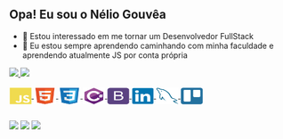 ## Opa! Eu sou o Nélio Gouvêa
- 👀 Estou interessado em me tornar um Desenvolvedor FullStack
- 🌱 Eu estou sempre aprendendo caminhando com minha faculdade e aprendendo atualmente JS por conta própria
<link rel="stylesheet" href="https://cdn.jsdelivr.net/gh/devicons/devicon@v2.13.0/devicon.min.css">
<div>
  <a href="https://github.com/NelioGouvea">
  <img height="140em" src="https://github-readme-stats.vercel.app/api?username=NelioGouvea&show_icons=true&theme=dark&include_all_commits=true&count_private=true"/>
  <img height="140em" src="https://github-readme-stats.vercel.app/api/top-langs/?username=NelioGouvea&layout=compact&langs_count=7&theme=dark"/>
</div>
<div style="display: inline_block"><br>
  <img align="center" alt="Nelio-Js" height="30" width="40" src="https://raw.githubusercontent.com/devicons/devicon/master/icons/javascript/javascript-plain.svg">
  <img align="center" alt="Nelio-HTML" height="30" width="40" src="https://raw.githubusercontent.com/devicons/devicon/master/icons/html5/html5-original.svg">
  <img align="center" alt="Nelio-CSS" height="30" width="40" src="https://raw.githubusercontent.com/devicons/devicon/master/icons/css3/css3-original.svg">
  <img align="center" alt="Nelio-Csharp" height="30" width="40" src="https://raw.githubusercontent.com/devicons/devicon/master/icons/csharp/csharp-original.svg">
  <img align="center" alt="Nelio-Bootstrap" height="30" width="40" src="https://github.com/devicons/devicon/blob/master/icons/bootstrap/bootstrap-plain.svg">
  <img align="center" alt="Nelio-Linkedin" height="30" width="40" src="https://github.com/devicons/devicon/blob/master/icons/linkedin/linkedin-original.svg">
  <img align="center" alt="Nelio-MySql" height="30" width="40" src="https://github.com/devicons/devicon/blob/master/icons/mysql/mysql-original.svg">
  <img align="center" alt="Nelio-Trello" height="30" width="40" src="https://github.com/devicons/devicon/blob/master/icons/trello/trello-plain.svg">
</div>
  
  ##
  
<div> 
  <a href="https://instagram.com/nelio_gouvea" target="_blank"><img src="https://img.shields.io/badge/-Instagram-%23E4405F?style=for-the-badge&logo=instagram&logoColor=white" target="_blank"></a>
  <a href = "mailto:nelioalvesgouvea@gmail.com"><img src="https://img.shields.io/badge/-Gmail-%23333?style=for-the-badge&logo=gmail&logoColor=white" target="_blank"></a>
  <a href="https://www.linkedin.com/in/nelio-alves-gouv%C3%AAa-614bb720a/" target="_blank"><img src="https://img.shields.io/badge/-LinkedIn-%230077B5?style=for-the-badge&logo=linkedin&logoColor=white" target="_blank"></a>
</div>
